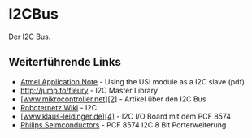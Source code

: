 # I2CBus

Der I2C Bus. 



## Weiterführende Links

*   [Atmel Application Note][1] - Using the USI module as a I2C slave (pdf) 
*   <http://jump.to/fleury> - I2C Master Library 
*   [www.mikrocontroller.net][2] - Artikel über den I2C Bus 
*   [Roboternetz Wiki][3] - I2C 
*   [www.klaus-leidinger.de][4] - I2C I/O Board mit dem PCF 8574 
*   [Philips Seimconductors][5] - PCF 8574 I2C 8 Bit Porterweiterung

 [1]: http://www.atmel.com/dyn/resources/prod_documents/doc2560.pdf
 [2]: http://www.mikrocontroller.net/articles/I2C
 [3]: http://www.roboternetz.de/wiki/pmwiki.php?n=Main.I2C
 [4]: http://www.klaus-leidinger.de/mp/Mikrocontroller/I2C-Boards/I2C-IOBoard.html
 [5]: http://www.semiconductors.philips.com/cgi-bin/pldb/pip/pcf8574